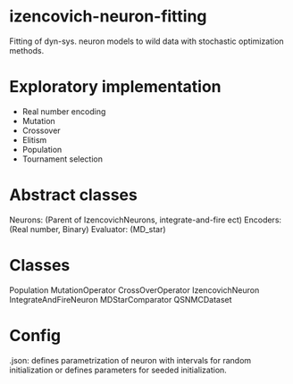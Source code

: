# izencovich-neuron-fitting
Fitting of dyn-sys. neuron models to wild data with stochastic optimization methods.

# Exploratory implementation
* Real number encoding
* Mutation
* Crossover
* Elitism
* Population
* Tournament selection

# Abstract classes
Neurons: (Parent of IzencovichNeurons, integrate-and-fire ect)
Encoders: (Real number, Binary)
Evaluator: (MD_star)

# Classes
Population
MutationOperator
CrossOverOperator
IzencovichNeuron
IntegrateAndFireNeuron
MDStarComparator
QSNMCDataset

# Config
<Neuron>.json: defines parametrization of neuron with intervals for random initialization 
  or defines parameters for seeded initialization.

